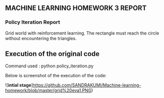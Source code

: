 ## MACHINE LEARNING HOMEWORK 3 REPORT

### Policy Iteration Report

Grid world with reinforcement learning. The rectangle must reach the circle without encountering the triangles.

## Execution of the original code

Command used : python policy_iteration.py

Below is screenshot of the execution of the code:

![**intial stage**]https://github.com/SANDRAKUMI/Machine-learning-homework/blob/master/grid%20eva1.PNG)


